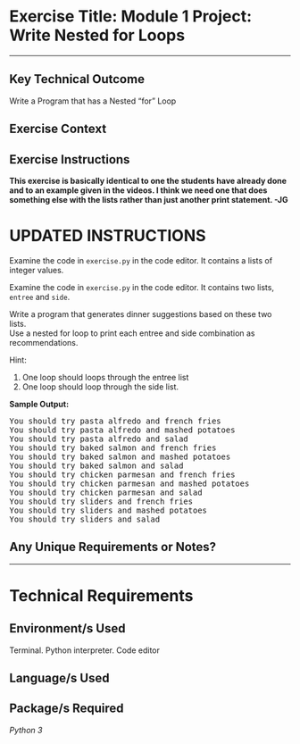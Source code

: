 # Exercise Title: Module 1 Project: Write Nested for Loops
---
## Key Technical Outcome
Write a Program that has a Nested “for” Loop 

## Exercise Context

## Exercise Instructions

**This exercise is basically identical to one the students have already done and to an example given in the videos. I think we need one that does something else with the lists rather than just another print statement. -JG**

# UPDATED INSTRUCTIONS

Examine the code in <code>exercise.py</code> in the code editor. It contains a lists of integer values.


Examine the code in <code>exercise.py</code> in the code editor. It contains two lists, <code>entree</code> and <code>side</code>.

Write a program that generates dinner suggestions based on these two lists.<br>
Use a nested for loop to print each entree and side combination as recommendations. 

Hint:
  1. One loop should loops through the entree list
  2. One loop should loop through the side list.

<b>Sample Output:</b>
<pre>You should try pasta alfredo and french fries
You should try pasta alfredo and mashed potatoes
You should try pasta alfredo and salad
You should try baked salmon and french fries
You should try baked salmon and mashed potatoes
You should try baked salmon and salad
You should try chicken parmesan and french fries
You should try chicken parmesan and mashed potatoes
You should try chicken parmesan and salad
You should try sliders and french fries
You should try sliders and mashed potatoes
You should try sliders and salad</pre>

## Any Unique Requirements or Notes?

---
# Technical Requirements
<em><strong></strong></em>

## Environment/s Used
Terminal. Python interpreter. Code editor

## Language/s Used
<em></em>

## Package/s Required
<em>Python 3</em>
